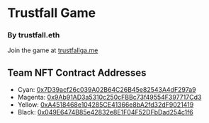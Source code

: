 # Trustfall Game

### By trustfall.eth

Join the game at [trustfallga.me](https://trustfallga.me/)


## Team NFT Contract Addresses
- Cyan: [0x7D39acf26c039A02B64C26B45e82543A4dF297a9](https://optimistic.etherscan.io/token/0x7D39acf26c039A02B64C26B45e82543A4dF297a9)
- Magenta: [0x9Ab91AD3a5310c250cFBBc73f49554F397717Cd3](https://optimistic.etherscan.io/token/0x9Ab91AD3a5310c250cFBBc73f49554F397717Cd3)
- Yellow: [0xA4518468e104285CE41366e8bA2fd32dF9021419](https://optimistic.etherscan.io/token/0xA4518468e104285CE41366e8bA2fd32dF9021419)
- Black: [0x049E6474B85e42832e8E1F04F52DFbDad254c1f6](https://optimistic.etherscan.io/token/0x049E6474B85e42832e8E1F04F52DFbDad254c1f6)
